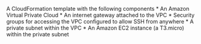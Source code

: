 A CloudFormation template with the following components
    * An Amazon Virtual Private Cloud
    * An internet gateway attached to the VPC
    * Security groups for accessing the VPC configured to allow SSH from anywhere
    * A private subnet within the VPC
    * An Amazon EC2 instance (a T3.micro) within the private subnet

